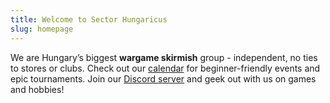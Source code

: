 ```yaml
---
title: Welcome to Sector Hungaricus
slug: homepage
---
```

We are Hungary’s biggest **wargame skirmish** group - independent, no ties to stores or clubs. Check out our [calendar](/en/calendar/) for beginner-friendly events and epic tournaments. Join our [Discord server](https://discord.gg/sX46Y83puz) and geek out with us on games and hobbies!
